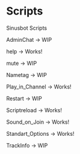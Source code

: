 # Scripts

Sinusbot Scripts

AdminChat -> WIP

help -> Works!

mute -> WIP

Nametag -> WIP

Play_in_Channel -> Works!

Restart -> WIP

Scriptreload -> Works!

Sound_on_Join -> Works!

Standart_Options -> Works!

TrackInfo -> WIP
